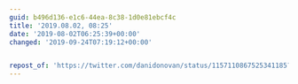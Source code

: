 ```yaml
---
guid: b496d136-e1c6-44ea-8c38-1d0e81ebcf4c
title: '2019.08.02, 08:25'
date: '2019-08-02T06:25:39+00:00'
changed: '2019-09-24T07:19:12+00:00'


repost_of: 'https://twitter.com/danidonovan/status/1157110867525341185?s=19'
---
```


